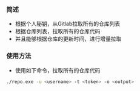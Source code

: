 

### 简述

- 根据个人秘钥，从Gitlab拉取所有的仓库列表
- 根据仓库列表，拉取所有的仓库代码
- 并且能够根据仓库的更新时间，进行增量拉取


### 使用方法

- 使用如下命令，拉取所有的仓库代码

```bash
./repo.exe -u <username> -t <token> -o <output>
```